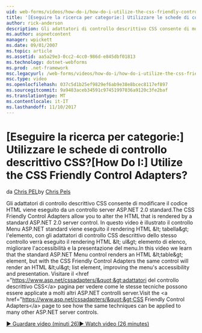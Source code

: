 ```yaml
---
uid: web-forms/videos/how-do-i/how-do-i-utilize-the-css-friendly-control-adapters
title: '[Eseguire la ricerca per categorie:] Utilizzare le schede di controllo descrittivo CSS? | Microsoft Docs'
author: rick-anderson
description: Gli adattatori di controllo descrittivo CSS consente di modificare il codice HTML viene eseguito da un controllo server ASP.NET 2.0 standard. In questo video viene spiegato che il stan...
ms.author: aspnetcontent
manager: wpickett
ms.date: 09/01/2007
ms.topic: article
ms.assetid: aa5a29e3-0cc2-4cc0-986d-e845dbf01813
ms.technology: dotnet-webforms
ms.prod: .net-framework
msc.legacyurl: /web-forms/videos/how-do-i/how-do-i-utilize-the-css-friendly-control-adapters
msc.type: video
ms.openlocfilehash: 037c5d1b25ef9829ef6ab9e38e8bcec8117ef897
ms.sourcegitcommit: 9a9483aceb34591c97451997036a9120c3fe2baf
ms.translationtype: MT
ms.contentlocale: it-IT
ms.lasthandoff: 11/10/2017
---
```

<a name="how-do-i-utilize-the-css-friendly-control-adapters"></a><span data-ttu-id="aab1f-105">[Eseguire la ricerca per categorie:] Utilizzare le schede di controllo descrittivo CSS?</span><span class="sxs-lookup"><span data-stu-id="aab1f-105">[How Do I:] Utilize the CSS Friendly Control Adapters?</span></span>
====================
<span data-ttu-id="aab1f-106">da [Chris PEL](https://twitter.com/chrispels)</span><span class="sxs-lookup"><span data-stu-id="aab1f-106">by [Chris Pels](https://twitter.com/chrispels)</span></span>

<span data-ttu-id="aab1f-107">Gli adattatori di controllo descrittivo CSS consente di modificare il codice HTML viene eseguito da un controllo server ASP.NET 2.0 standard.</span><span class="sxs-lookup"><span data-stu-id="aab1f-107">The CSS Friendly Control Adapters allow you to alter the HTML that is rendered by a standard ASP.NET 2.0 server control.</span></span> <span data-ttu-id="aab1f-108">In questo video è illustrato il controllo Menu ASP.NET standard viene eseguito il rendering HTML &amp;lt; tabella&amp;gt; l'elemento, con gli adattatori di controllo CSS descrittivo dello stesso controllo verrà eseguito il rendering HTML &amp;lt; ul&amp;gt; elemento di elenco, migliorare l'accessibilità e la presentazione del menu.</span><span class="sxs-lookup"><span data-stu-id="aab1f-108">In this video we learn that the standard ASP.NET Menu control renders an HTML &amp;lt;table&amp;gt; element, but with the CSS Friendly Control Adapters the same control will render an HTML &amp;lt;ul&amp;gt; list element, improving the menu's accessibility and presentation.</span></span> <span data-ttu-id="aab1f-109">Visitare il &lt;href =&quot;https://www.asp.net/cssadapters/&quot;&gt;adattatori del controllo descrittivo CSS&lt;/a&gt; pagina per vedere come le stesse tecniche possono essere applicate a molti altri ASP.NET controlli server.</span><span class="sxs-lookup"><span data-stu-id="aab1f-109">Visit the &lt;a href=&quot;https://www.asp.net/cssadapters/&quot;&gt;CSS Friendly Control Adapters&lt;/a&gt; page to see how the same techniques can be applied to many other ASP.NET server controls.</span></span>

[<span data-ttu-id="aab1f-110">&#9654; Guardare video (minuti 26)</span><span class="sxs-lookup"><span data-stu-id="aab1f-110">&#9654; Watch video (26 minutes)</span></span>](https://channel9.msdn.com/Blogs/ASP-NET-Site-Videos/how-do-i-utilize-the-css-friendly-control-adapters)

